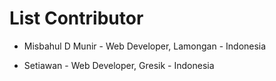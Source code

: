 # List Contributor

- Misbahul D Munir - Web Developer, Lamongan - Indonesia

- Setiawan	- Web Developer, Gresik - Indonesia
